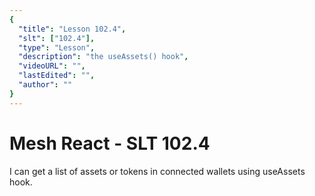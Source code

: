 ```yaml
---
{
  "title": "Lesson 102.4",
  "slt": ["102.4"],
  "type": "Lesson",
  "description": "the useAssets() hook",
  "videoURL": "",
  "lastEdited": "",
  "author": ""
}
---
```


# Mesh React - SLT 102.4

I can get a list of assets or tokens in connected wallets using useAssets hook.